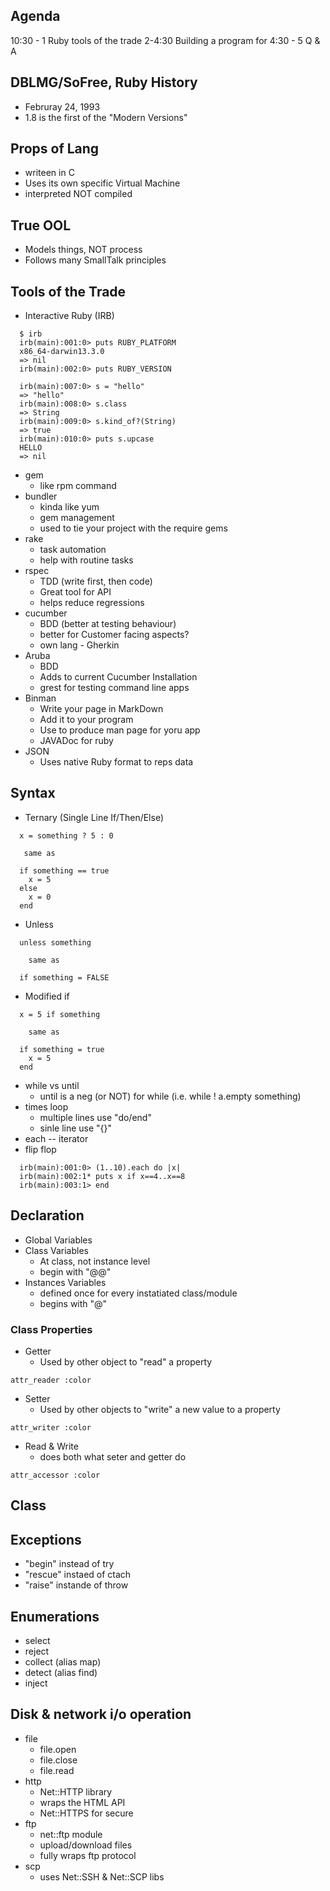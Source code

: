 
## Agenda

10:30 - 1      Ruby tools of the trade
2-4:30         Building a program for
4:30 - 5       Q & A


## DBLMG/SoFree, Ruby History
  - Februray 24, 1993
  - 1.8 is the first of the "Modern Versions"

## Props of Lang
  - writeen in C
  - Uses its own specific Virtual Machine
  - interpreted NOT compiled

## True OOL
  - Models things, NOT process
  - Follows many SmallTalk principles

## Tools of the Trade

- Interactive Ruby (IRB)

```
  $ irb
  irb(main):001:0> puts RUBY_PLATFORM
  x86_64-darwin13.3.0
  => nil
  irb(main):002:0> puts RUBY_VERSION

  irb(main):007:0> s = "hello"
  => "hello"
  irb(main):008:0> s.class
  => String
  irb(main):009:0> s.kind_of?(String)
  => true
  irb(main):010:0> puts s.upcase
  HELLO
  => nil
```

- gem
  * like rpm command
- bundler
  * kinda like yum
  * gem management
  * used to tie your project with the require gems
- rake
  * task automation
  * help with routine tasks
- rspec
  * TDD (write first, then code)
  * Great tool for API
  * helps reduce regressions
- cucumber
  * BDD (better at testing behaviour)
  * better for Customer facing aspects?
  * own lang - Gherkin
- Aruba
  * BDD
  * Adds to current Cucumber Installation
  * grest for testing command line apps
- Binman
  * Write your page in MarkDown
  * Add it to your program
  * Use to produce man page for yoru app
  * JAVADoc for ruby
- JSON
  * Uses native Ruby format to reps data

## Syntax

- Ternary (Single Line If/Then/Else)

```
  x = something ? 5 : 0

   same as

  if something == true
    x = 5
  else
    x = 0
  end
```

- Unless

```
  unless something

    same as

  if something = FALSE
```

- Modified if

```
  x = 5 if something

    same as

  if something = true
    x = 5
  end
```

- while vs until
  * until is a neg (or NOT) for while (i.e. while ! a.empty something)
- times loop
  * multiple lines use "do/end"
  * sinle line use "{}"
- each  -- iterator
- flip flop

```
  irb(main):001:0> (1..10).each do |x|
  irb(main):002:1* puts x if x==4..x==8
  irb(main):003:1> end
```

## Declaration

- Global Variables
- Class Variables
  * At class, not instance level
  * begin with "@@"
- Instances Variables
  * defined once for every instatiated class/module
  * begins with "@"

### Class Properties

- Getter
  * Used by other object to "read" a property

```
attr_reader :color
```

- Setter
  * Used by other objects to "write" a new value to a property

```
attr_writer :color
```

- Read & Write
  * does both what seter and getter do

```
attr_accessor :color
```

## Class

## Exceptions

- "begin" instead of try
- "rescue" instaed of ctach
- "raise" instande of throw

## Enumerations

- select
- reject
- collect (alias map)
- detect (alias find)
- inject

## Disk & network i/o operation

- file
  * file.open
  * file.close
  * file.read
- http
  * Net::HTTP library
  * wraps the HTML API
  * Net::HTTPS for secure
- ftp
  * net::ftp module
  * upload/download files
  * fully wraps ftp protocol
- scp
  * uses Net::SSH & Net::SCP libs
